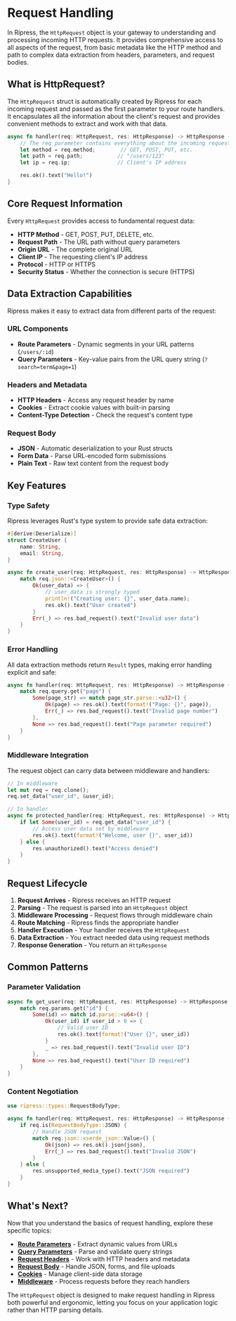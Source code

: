 # Request Handling

In Ripress, the `HttpRequest` object is your gateway to understanding and processing incoming HTTP requests. It provides comprehensive access to all aspects of the request, from basic metadata like the HTTP method and path to complex data extraction from headers, parameters, and request bodies.

## What is HttpRequest?

The `HttpRequest` struct is automatically created by Ripress for each incoming request and passed as the first parameter to your route handlers. It encapsulates all the information about the client's request and provides convenient methods to extract and work with that data.

```rust
async fn handler(req: HttpRequest, res: HttpResponse) -> HttpResponse {
    // The req parameter contains everything about the incoming request
    let method = req.method;        // GET, POST, PUT, etc.
    let path = req.path;           // "/users/123"
    let ip = req.ip;               // Client's IP address

    res.ok().text("Hello!")
}
```

## Core Request Information

Every `HttpRequest` provides access to fundamental request data:

- **HTTP Method** - GET, POST, PUT, DELETE, etc.
- **Request Path** - The URL path without query parameters
- **Origin URL** - The complete original URL
- **Client IP** - The requesting client's IP address
- **Protocol** - HTTP or HTTPS
- **Security Status** - Whether the connection is secure (HTTPS)

## Data Extraction Capabilities

Ripress makes it easy to extract data from different parts of the request:

### URL Components

- **Route Parameters** - Dynamic segments in your URL patterns (`/users/:id`)
- **Query Parameters** - Key-value pairs from the URL query string (`?search=term&page=1`)

### Headers and Metadata

- **HTTP Headers** - Access any request header by name
- **Cookies** - Extract cookie values with built-in parsing
- **Content-Type Detection** - Check the request's content type

### Request Body

- **JSON** - Automatic deserialization to your Rust structs
- **Form Data** - Parse URL-encoded form submissions
- **Plain Text** - Raw text content from the request body

## Key Features

### Type Safety

Ripress leverages Rust's type system to provide safe data extraction:

```rust
#[derive(Deserialize)]
struct CreateUser {
    name: String,
    email: String,
}

async fn create_user(req: HttpRequest, res: HttpResponse) -> HttpResponse {
    match req.json::<CreateUser>() {
        Ok(user_data) => {
            // user_data is strongly typed
            println!("Creating user: {}", user_data.name);
            res.ok().text("User created")
        }
        Err(_) => res.bad_request().text("Invalid user data")
    }
}
```

### Error Handling

All data extraction methods return `Result` types, making error handling explicit and safe:

```rust
async fn handler(req: HttpRequest, res: HttpResponse) -> HttpResponse {
    match req.query.get("page") {
        Some(page_str) => match page_str.parse::<u32>() {
            Ok(page) => res.ok().text(format!("Page: {}", page)),
            Err(_) => res.bad_request().text("Invalid page number")
        },
        None => res.bad_request().text("Page parameter required")
    }
}
```

### Middleware Integration

The request object can carry data between middleware and handlers:

```rust
// In middleware
let mut req = req.clone();
req.set_data("user_id", &user_id);

// In handler
async fn protected_handler(req: HttpRequest, res: HttpResponse) -> HttpResponse {
    if let Some(user_id) = req.get_data("user_id") {
        // Access user data set by middleware
        res.ok().text(format!("Welcome, user {}", user_id))
    } else {
        res.unauthorized().text("Access denied")
    }
}
```

## Request Lifecycle

1. **Request Arrives** - Ripress receives an HTTP request
2. **Parsing** - The request is parsed into an `HttpRequest` object
3. **Middleware Processing** - Request flows through middleware chain
4. **Route Matching** - Ripress finds the appropriate handler
5. **Handler Execution** - Your handler receives the `HttpRequest`
6. **Data Extraction** - You extract needed data using request methods
7. **Response Generation** - You return an `HttpResponse`

## Common Patterns

### Parameter Validation

```rust
async fn get_user(req: HttpRequest, res: HttpResponse) -> HttpResponse {
    match req.params.get("id") {
        Some(id) => match id.parse::<u64>() {
            Ok(user_id) if user_id > 0 => {
                // Valid user ID
                res.ok().text(format!("User {}", user_id))
            }
            _ => res.bad_request().text("Invalid user ID")
        },
        None => res.bad_request().text("User ID required")
    }
}
```

### Content Negotiation

```rust
use ripress::types::RequestBodyType;

async fn handler(req: HttpRequest, res: HttpResponse) -> HttpResponse {
    if req.is(RequestBodyType::JSON) {
        // Handle JSON request
        match req.json::<serde_json::Value>() {
            Ok(json) => res.ok().json(json),
            Err(_) => res.bad_request().text("Invalid JSON")
        }
    } else {
        res.unsupported_media_type().text("JSON required")
    }
}
```

## What's Next?

Now that you understand the basics of request handling, explore these specific topics:

- **[Route Parameters](route-params.md)** - Extract dynamic values from URLs
- **[Query Parameters](query-params.md)** - Parse and validate query strings
- **[Request Headers](request-headers.md)** - Work with HTTP headers and metadata
- **[Request Body](request-body.md)** - Handle JSON, forms, and file uploads
- **[Cookies](cookies.md)** - Manage client-side data storage
- **[Middleware](../middleware.md)** - Process requests before they reach handlers

The `HttpRequest` object is designed to make request handling in Ripress both powerful and ergonomic, letting you focus on your application logic rather than HTTP parsing details.
